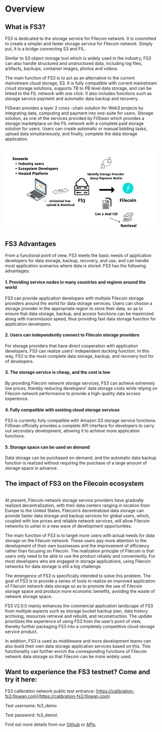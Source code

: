 # Overview

## **What is FS3?** <a href="#9ffa" id="9ffa"></a>

FS3 is dedicated to the storage service for Filecoin network. It is committed to create a simpler and faster storage service for Filecoin network.  Simply put, it is a bridge connecting S3 and FIL.&#x20;

Similar to S3 object storage tool which is widely used in the industry, FS3 can also handle structured and unstructured data, including log files, artifacts, backups, container images, photos and videos.&#x20;

The main function of FS3 is to act as an alternative to the current mainstream cloud storage, S3. It is fully compatible with current mainstream cloud storage solutions, supports TB to PB level data storage, and can be linked to the FIL network with one click. It also includes functions such as storage service payment and automatic data backup and recovery.

FilSwan provides a layer 2 cross -chain solution for Web3 projects by integrating data, computing and payment into one-suite for users. Storage solution, as one of the services provided by FilSwan which provides a storage marketplace on the FIL network with a complete paid storage solution for users. Users can create automatic or manual bidding tasks, upload data simultaneously, and finally, complete the data storage application.

![](<../.gitbook/assets/image (42).png>)

## FS3 Advantages

From a functional point of view, FS3 meets the basic needs of application developers for data storage, backup, recovery, and use, and can handle most application scenarios where data is stored. FS3 has the following advantages:

#### **1. Providing service nodes in many countries and regions around the world** <a href="#6eba" id="6eba"></a>

FS3 can provide application developers with multiple Filecoin storage providers around the world for data storage services. Users can choose a storage provider in the appropriate region to store their data, so as to ensure that data storage, backup, and access functions can be maximized along with transmission speed, thus providing fast data storage function for application developers.

#### **2. Users can independently connect to Filecoin storage providers** <a href="#1399" id="1399"></a>

For storage providers that have direct cooperation with application developers, FS3 can realize users’ independent docking function. In this way, FS3 is the most complete data storage, backup, and recovery tool for of developers.

#### **3. The storage service is cheap, and the cost is low** <a href="#1810" id="1810"></a>

By providing Filecoin network storage services, FS3 can achieve extremely low prices, thereby reducing developers’ data storage costs while relying on Filecoin network performance to provide a high-quality data access experience.

#### **4. Fully compatible with existing cloud storage services** <a href="#8bf8" id="8bf8"></a>

FS3 is currently fully compatible with Amazon S3 storage service functions. FilSwan officially provides a complete API interface for developers to carry out secondary development, allowing it to achieve more application functions.

#### **5. Storage space can be used on demand** <a href="#ca93" id="ca93"></a>

Data storage can be purchased on-demand, and the automatic data backup function is realized without requiring the purchase of a large amount of storage space in advance.

## **The impact of FS3 on the Filecoin ecosystem** <a href="#dcfd" id="dcfd"></a>

\
At present, Filecoin network storage service providers have gradually realized decentralization, with their data centers ranging in location from Europe to the United States. Filecoin’s decentralized data storage can provide faster data storage and backup services for global users, which, coupled with low prices and reliable network services, will allow Filecoin networks to usher in a new wave of development opportunities.

The main function of FS3 is to target more users with actual needs for data storage on the Filecoin network. These users pay more attention to the development of their own businesses and the improvement of efficiency rather than focusing on Filecoin. The realization principle of Filecoin is that users only need to be able to use the product reliably and conveniently. For most developers who are engaged in storage applications, using Filecoin networks for data storage is still a big challenge.

The emergence of FS3 is specifically intended to solve this problem. The goal of FS3 is to provide a series of tools to realize an improved application of Filecoin network data storage so as to promote the use of Filecoin storage space and produce more economic benefits, avoiding the waste of network storage space.

FS3 V2.0.0 mainly enhances the commercial application landscape of FS3 from multiple aspects such as storage bucket backup plan, data history archiving, resources retrieval and rebuild, and reconstruction. The update prioritizes the experience of using FS3 from the user’s point of view, thereby further packaging FS3 into a completely competitive cloud storage service product.

In addition, FS3 is used as middleware and more development teams can also build their own data storage application services based on this. This functionality can further enrich the corresponding functions of Filecoin network data storage so that Filecoin can be more widely used.

## **Want to experience the FS3 testnet? Come and try it here:**

FS3 calibration network public test entrance: [https://calibration-fs3.filswan.com](https://calibration-fs3.filswan.com)

Test username: fs3\_demo

Test password: fs3\_demo\




Find out more details from our [Github](https://github.com/filswan/fs3) or [APIs](broken-reference).
